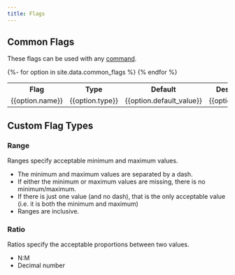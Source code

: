 ```yaml
---
title: Flags
---
```



## Common Flags

These flags can be used with any [command](/commands/index.html).

<table class="table table-striped table-bordered">
    <tr>
        <th>Flag</th>
        <th>Type</th>
        <th>Default</th>
        <th>Description</th>
    </tr>
{%- for option in site.data.common_flags %}
    <tr>
        <td>{{option.name}}</td>
        <td>{{option.type}}</td>
        <td>{{option.default_value}}</td>
        <td>{{option.usage}}</td>
    </tr>
{% endfor %}
</table>

## Custom Flag Types

### Range

Ranges specify acceptable minimum and maximum values.

* The minimum and maximum values are separated by a dash.
* If either the minimum or maximum values are missing, there is no minimum/maximum.
* If there is just one value (and no dash), that is the only acceptable value (i.e. it is both the minimum and maximum)
* Ranges are inclusive.

<!-- LATER: examples -->

### Ratio

Ratios specify the acceptable proportions between two values.

* N:M
* Decimal number

<!-- LATER: examples -->
